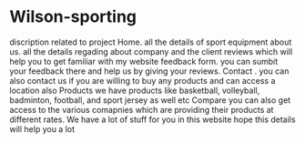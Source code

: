 # Wilson-sporting

discription related to project
Home. all the details of sport equipment
about us. all the details regading about company and the client reviews which will help you to get familiar with my website
feedback form. you can sumbit your feedback there and help us by giving your reviews.
Contact . you can also contact us if you are willing to buy any products and can access a location also
Products we have products like basketball, volleyball, badminton, football, and sport jersey as well etc
Compare you can also get access to the  various comapnies which are providing their products at different rates.
We have a lot of stuff for you in this website hope this details will help you a lot
